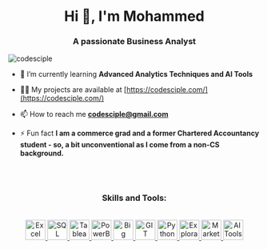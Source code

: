 <!--
**codesciple/codesciple** is a ✨ _special_ ✨ repository because its `README.md` (this file) appears on your GitHub profile.
-->

<h1 align="center">Hi 👋, I'm Mohammed</h1>
<h3 align="center">A passionate Business Analyst</h3>

<p align="left"> <img src="https://komarev.com/ghpvc/?username=codesciple&label=Profile%20views&color=59b300&style=flat-square" alt="codesciple" /> </p>

- 🌱 I’m currently learning **Advanced Analytics Techniques and AI Tools**

- 👨‍💻 My projects are available at [https://codesciple.com/](https://codesciple.com/)

- 📫 How to reach me **codesciple@gmail.com**

- ⚡ Fun fact **I am a commerce grad and a former Chartered Accountancy student - so, a bit unconventional as I come from a non-CS background.**


<br/>
<br/>
<h3 align="center">Skills and Tools:</h3>
<p align="center">  
<br/>
<a href="https://www.microsoft.com/en-us/microsoft-365/excel" target="_blank"> <img src="https://img.icons8.com/color/48/000000/microsoft-excel-2019.png" alt="Excel" width="40" height="40"/> </a>
<a href="https://www.mysql.com/" target="_blank"> <img src="https://img.icons8.com/color/48/000000/mysql-logo.png" alt="SQL" width="40" height="40"/> </a>
<a href="https://www.tableau.com/" target="_blank"> <img src="https://img.icons8.com/color/48/000000/tableau-software.png" alt="Tableau" width="40" height="40"/> </a>
<a href="https://powerbi.microsoft.com/" target="_blank"> <img src="https://img.icons8.com/color/48/000000/power-bi.png" alt="PowerBI" width="40" height="40"/> </a>
<a href="https://cloud.google.com/bigquery" target="_blank"> <img src="https://img.icons8.com/color/48/000000/google-cloud.png" alt="Big Query" width="40" height="40"/> </a>
<a href="https://git-scm.com/" target="_blank"> <img src="https://www.vectorlogo.zone/logos/git-scm/git-scm-icon.svg" alt="GIT" width="40" height="40"/> </a>
<a href="https://www.python.org/" target="_blank"> <img src="https://img.icons8.com/color/48/000000/python.png" alt="Python" width="40" height="40"/> </a>
<a href="https://en.wikipedia.org/wiki/Exploratory_data_analysis" target="_blank"> <img src="https://img.icons8.com/color/48/000000/data.png" alt="Exploratory Data Analysis" width="40" height="40"/> </a>
<a href="https://en.wikipedia.org/wiki/Market_analysis" target="_blank"> <img src="https://img.icons8.com/color/48/000000/market.png" alt="Market Analysis" width="40" height="40"/> </a>
<a href="https://openai.com/" target="_blank"> <img src="https://img.icons8.com/color/48/000000/artificial-intelligence.png" alt="AI Tools" width="40" height="40"/> </a>
</p>
